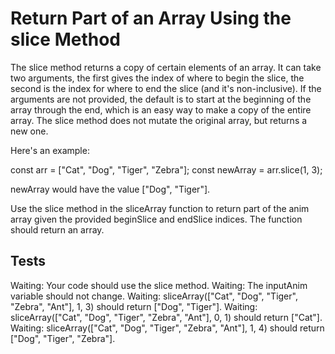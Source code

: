 # Return Part of an Array Using the slice Method

The slice method returns a copy of certain elements of an array. It can take two arguments, the first gives the index of where to begin the slice, the second is the index for where to end the slice (and it's non-inclusive). If the arguments are not provided, the default is to start at the beginning of the array through the end, which is an easy way to make a copy of the entire array. The slice method does not mutate the original array, but returns a new one.

Here's an example:

const arr = ["Cat", "Dog", "Tiger", "Zebra"];
const newArray = arr.slice(1, 3);

newArray would have the value ["Dog", "Tiger"].

Use the slice method in the sliceArray function to return part of the anim array given the provided beginSlice and endSlice indices. The function should return an array.

## Tests

Waiting: Your code should use the slice method.
Waiting: The inputAnim variable should not change.
Waiting: sliceArray(["Cat", "Dog", "Tiger", "Zebra", "Ant"], 1, 3) should return ["Dog", "Tiger"].
Waiting: sliceArray(["Cat", "Dog", "Tiger", "Zebra", "Ant"], 0, 1) should return ["Cat"].
Waiting: sliceArray(["Cat", "Dog", "Tiger", "Zebra", "Ant"], 1, 4) should return ["Dog", "Tiger", "Zebra"].
